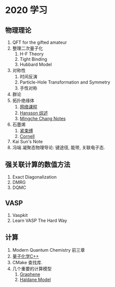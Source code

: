 # 2020 学习

## 物理理论

1. QFT for the gifted amateur
2. 整理二次量子化
   1. H-F Theory
   2. Tight Binding
   3. Hubbard Model
3. 对称性
   1. 时间反演
   2. Particle-Hole Transformation and Symmetry
   3. 手性对称
4. 群论
5. 拓扑绝缘体
   1. [网络课程](https://topocondmat.org)
   2. [Hansson 综述](https://arxiv.org/pdf/1002.3895.pdf)
   3. [Mingche Chang Notes](https://phy.ntnu.edu.tw/~changmc/Teach/Topo/Topo.htm)
6. 石墨烯
   1. [紧束缚](https://zhuanlan.zhihu.com/p/94636246?utm_source=wechat_session&utm_medium=social&utm_oi=659112518463787008)
   2. [Cornell](https://courses.cit.cornell.edu/ece407/Lectures/Lectures.htm)
7. Kai Sun's Note
8. 冯端 凝聚态物理导论: 键途径, 能带, 关联电子态.

## 强关联计算的数值方法

1. Exact Diagonalization
2. DMRG
3. DQMC

## VASP

1. Vaspkit
2. Learn VASP The Hard Way

## 计算

1. Modern Quantum Chemistry 前三章
2. [量子化学C++](http://sirius.chem.vt.edu/wiki/doku.php?id=crawdad:programming)
3. CMake 查找库.
4. 几个重要的计算模型
   1. [Graphene](https://zhuanlan.zhihu.com/p/88215029)
   2. [Haldane Model](https://zhuanlan.zhihu.com/p/88215077)
